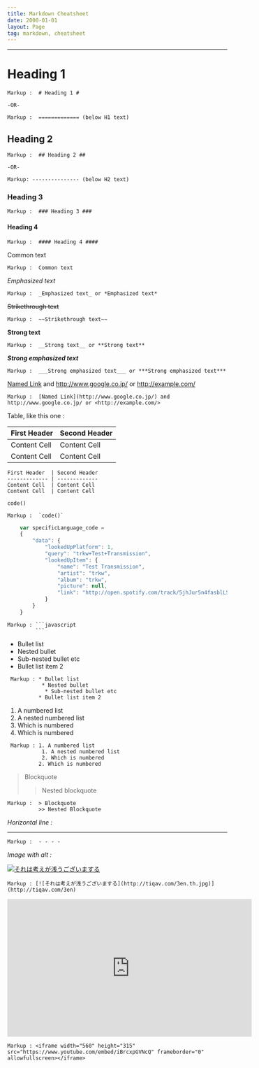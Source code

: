 ```yaml
---
title: Markdown Cheatsheet
date: 2000-01-01
layout: Page
tag: markdown, cheatsheet
---
```


- - - -

# Heading 1 #

    Markup :  # Heading 1 #

    -OR-

    Markup :  ============= (below H1 text)

## Heading 2 ##

    Markup :  ## Heading 2 ##

    -OR-

    Markup: --------------- (below H2 text)

### Heading 3 ###

    Markup :  ### Heading 3 ###

#### Heading 4 ####

    Markup :  #### Heading 4 ####


Common text

    Markup :  Common text

_Emphasized text_

    Markup :  _Emphasized text_ or *Emphasized text*

~~Strikethrough text~~

    Markup :  ~~Strikethrough text~~

__Strong text__

    Markup :  __Strong text__ or **Strong text**

___Strong emphasized text___

    Markup :  ___Strong emphasized text___ or ***Strong emphasized text***

[Named Link](http://www.google.co.jp/) and http://www.google.co.jp/ or <http://example.com/>

    Markup :  [Named Link](http://www.google.co.jp/) and http://www.google.co.jp/ or <http://example.com/>

Table, like this one :

First Header  | Second Header
------------- | -------------
Content Cell  | Content Cell
Content Cell  | Content Cell

```
First Header  | Second Header
------------- | -------------
Content Cell  | Content Cell
Content Cell  | Content Cell
```

`code()`

    Markup :  `code()`

```javascript
    var specificLanguage_code =
    {
        "data": {
            "lookedUpPlatform": 1,
            "query": "trkw+Test+Transmission",
            "lookedUpItem": {
                "name": "Test Transmission",
                "artist": "trkw",
                "album": "trkw",
                "picture": null,
                "link": "http://open.spotify.com/track/5jhJur5n4fasblLSCOcrTp"
            }
        }
    }
```

    Markup : ```javascript
             ```

* Bullet list
 * Nested bullet
  * Sub-nested bullet etc
* Bullet list item 2

~~~
 Markup : * Bullet list
           * Nested bullet
            * Sub-nested bullet etc
          * Bullet list item 2
~~~

1. A numbered list
 1. A nested numbered list
 2. Which is numbered
2. Which is numbered

~~~
 Markup : 1. A numbered list
           1. A nested numbered list
           2. Which is numbered
          2. Which is numbered
~~~

> Blockquote
>> Nested blockquote

    Markup :  > Blockquote
              >> Nested Blockquote

_Horizontal line :_
- - - -

    Markup :  - - - -

_Image with alt :_

[![それは考えが浅うございまする](http://tiqav.com/3en.th.jpg)](http://tiqav.com/3en)

    Markup : [![それは考えが浅うございまする](http://tiqav.com/3en.th.jpg)](http://tiqav.com/3en)


<iframe width="560" height="315" src="https://www.youtube.com/embed/iBrcxpGVNcQ" frameborder="0" allowfullscreen></iframe>

    Markup : <iframe width="560" height="315" src="https://www.youtube.com/embed/iBrcxpGVNcQ" frameborder="0" allowfullscreen></iframe>

